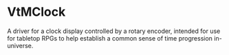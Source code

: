 # VtMClock

A driver for a clock display controlled by a rotary encoder, intended for use for tabletop RPGs to help establish a common sense of time progression in-universe.
